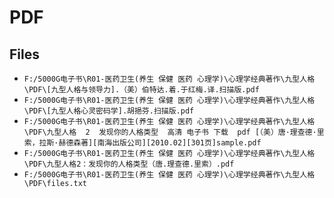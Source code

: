 # PDF

## Files

- `F:/5000G电子书\R01-医药卫生(养生 保健 医药 心理学)\心理学经典著作\九型人格\PDF\[九型人格与领导力].（美）伯特达.着.于红梅.译.扫描版.pdf`
- `F:/5000G电子书\R01-医药卫生(养生 保健 医药 心理学)\心理学经典著作\九型人格\PDF\[九型人格心灵密码学].胡挹芬.扫描版.pdf`
- `F:/5000G电子书\R01-医药卫生(养生 保健 医药 心理学)\心理学经典著作\九型人格\PDF\九型人格  2  发现你的人格类型  高清 电子书 下载  pdf [（美）唐·理查德·里索，拉斯·赫德森著][南海出版公司][2010.02][301页]sample.pdf`
- `F:/5000G电子书\R01-医药卫生(养生 保健 医药 心理学)\心理学经典著作\九型人格\PDF\九型人格2：发现你的人格类型（唐.理查德.里索）.pdf`
- `F:/5000G电子书\R01-医药卫生(养生 保健 医药 心理学)\心理学经典著作\九型人格\PDF\files.txt`
